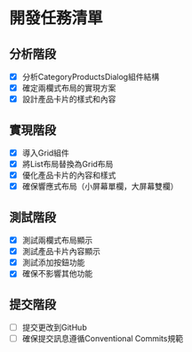 # 開發任務清單

## 分析階段
- [x] 分析CategoryProductsDialog組件結構
- [x] 確定兩欄式布局的實現方案
- [x] 設計產品卡片的樣式和內容

## 實現階段
- [x] 導入Grid組件
- [x] 將List布局替換為Grid布局
- [x] 優化產品卡片的內容和樣式
- [x] 確保響應式布局（小屏幕單欄，大屏幕雙欄）

## 測試階段
- [x] 測試兩欄式布局顯示
- [x] 測試產品卡片內容顯示
- [x] 測試添加按鈕功能
- [x] 確保不影響其他功能

## 提交階段
- [ ] 提交更改到GitHub
- [ ] 確保提交訊息遵循Conventional Commits規範
